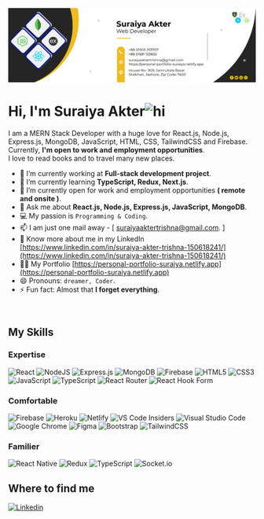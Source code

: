 <div class="align-center">
<img src="./img/GitHubCover.png" alt="" />
</div>

# Hi, I'm Suraiya Akter<img src="https://user-images.githubusercontent.com/1303154/88677602-1635ba80-d120-11ea-84d8-d263ba5fc3c0.gif" width="28px" height="28px" alt="hi">

I am a MERN Stack Developer with a huge love for React.js, Node.js, Express.js, MongoDB, JavaScript, HTML, CSS, TailwindCSS and Firebase. Currently, **I'm open to work and employment opportunities**.</br>
I love to read books and to travel many new places.

- 🔭 I’m currently working at **Full-stack development project**.
- 🌱 I’m currently learning **TypeScript, Redux, Next.js**.
- 👯 I’m currently open for work and employment opportunities **( remote and onsite )**.
- 💬 Ask me about **React.js, Node.js, Express.js, JavaScript, MongoDB**.
- :computer: My passion is `Programming & Coding`.
- 📫 I am just one mail away - [ suraiyaaktertrishna@gmail.com. ]
- 📄 Know more about me in my LinkedIn [https://www.linkedin.com/in/suraiya-akter-trishna-150618241/](https://www.linkedin.com/in/suraiya-akter-trishna-150618241/)
- 👨‍💻 My Portfolio [https://personal-portfolio-suraiya.netlify.app](https://personal-portfolio-suraiya.netlify.app)
- 😄 Pronouns: `dreamer, Coder`.
- ⚡ Fun fact: Almost that **I forget everything**.

<img src="https://github-readme-stats.vercel.app/api?username=SuraiyaAkterTrishna&theme=radical" alt="" />
<img src="https://github-readme-stats.vercel.app/api/top-langs/?username=SuraiyaAkterTrishna&layout=compact" alt="" />

## My Skills

### Expertise
![React](https://img.shields.io/badge/react-%2320232a.svg?style=for-the-badge&logo=react&logoColor=%2361DAFB)
![NodeJS](https://img.shields.io/badge/node.js-6DA55F?style=for-the-badge&logo=node.js&logoColor=white)
![Express.js](https://img.shields.io/badge/express.js-%23404d59.svg?style=for-the-badge&logo=express&logoColor=%2361DAFB)
![MongoDB](https://img.shields.io/badge/MongoDB-%234ea94b.svg?style=for-the-badge&logo=mongodb&logoColor=white)
![Firebase](https://img.shields.io/badge/Firebase-039BE5?style=for-the-badge&logo=Firebase&logoColor=white)
![HTML5](https://img.shields.io/badge/html5-%23E34F26.svg?style=for-the-badge&logo=html5&logoColor=white)
![CSS3](https://img.shields.io/badge/css3-%231572B6.svg?style=for-the-badge&logo=css3&logoColor=white)
![JavaScript](https://img.shields.io/badge/javascript-%23323330.svg?style=for-the-badge&logo=javascript&logoColor=%23F7DF1E)
![TypeScript](https://img.shields.io/badge/typescript-%23007ACC.svg?style=for-the-badge&logo=typescript&logoColor=white)
![React Router](https://img.shields.io/badge/React_Router-CA4245?style=for-the-badge&logo=react-router&logoColor=white)
![React Hook Form](https://img.shields.io/badge/React%20Hook%20Form-%23EC5990.svg?style=for-the-badge&logo=reacthookform&logoColor=white)
### Comfortable
![Firebase](https://img.shields.io/badge/firebase-%23039BE5.svg?style=for-the-badge&logo=firebase)
![Heroku](https://img.shields.io/badge/heroku-%23430098.svg?style=for-the-badge&logo=heroku&logoColor=white)
![Netlify](https://img.shields.io/badge/netlify-%23000000.svg?style=for-the-badge&logo=netlify&logoColor=#00C7B7)
![VS Code Insiders](https://img.shields.io/badge/VS%20Code%20Insiders-35b393.svg?style=for-the-badge&logo=visual-studio-code&logoColor=white)
![Visual Studio Code](https://img.shields.io/badge/Visual%20Studio%20Code-0078d7.svg?style=for-the-badge&logo=visual-studio-code&logoColor=white)
![Google Chrome](https://img.shields.io/badge/Google%20Chrome-4285F4?style=for-the-badge&logo=GoogleChrome&logoColor=white)
![Figma](https://img.shields.io/badge/figma-%23F24E1E.svg?style=for-the-badge&logo=figma&logoColor=white)
![Bootstrap](https://img.shields.io/badge/bootstrap-%23563D7C.svg?style=for-the-badge&logo=bootstrap&logoColor=white)
![TailwindCSS](https://img.shields.io/badge/tailwindcss-%2338B2AC.svg?style=for-the-badge&logo=tailwind-css&logoColor=white)
### Familier
![React Native](https://img.shields.io/badge/react_native-%2320232a.svg?style=for-the-badge&logo=react&logoColor=%2361DAFB)
![Redux](https://img.shields.io/badge/redux-%23593d88.svg?style=for-the-badge&logo=redux&logoColor=white)
![TypeScript](https://img.shields.io/badge/typescript-%23007ACC.svg?style=for-the-badge&logo=typescript&logoColor=white)
![Socket.io](https://img.shields.io/badge/Socket.io-black?style=for-the-badge&logo=socket.io&badgeColor=010101)



## Where to find me

[![Linkedin](https://img.shields.io/badge/LinkedIn-0077B5?style=flat-square&logo=linkedin&logoColor=white)](https://www.linkedin.com/in/suraiya-akter-trishna-150618241/) 

